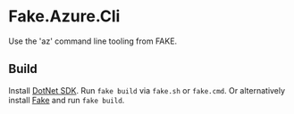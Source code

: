 # Fake.Azure.Cli

Use the 'az' command line tooling from FAKE.

## Build

Install [DotNet SDK](https://www.microsoft.com/net/download). Run `fake build` via `fake.sh` or `fake.cmd`.
Or alternatively install [Fake](https://fake.build/fake-gettingstarted.html#Install-FAKE) and run `fake build`.
